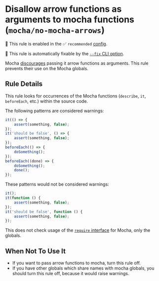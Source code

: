 # Disallow arrow functions as arguments to mocha functions (`mocha/no-mocha-arrows`)

💼 This rule is enabled in the ✅ `recommended` [config](https://github.com/lo1tuma/eslint-plugin-mocha#configs).

🔧 This rule is automatically fixable by the [`--fix` CLI option](https://eslint.org/docs/latest/user-guide/command-line-interface#--fix).

<!-- end auto-generated rule header -->

Mocha [discourages](http://mochajs.org/#arrow-functions) passing it arrow functions as arguments. This rule prevents their use on the Mocha globals.

## Rule Details

This rule looks for occurrences of the Mocha functions (`describe`, `it`, `beforeEach`, etc.) within the source code.

The following patterns are considered warnings:

```js
it(() => {
    assert(something, false);
});
it('should be false', () => {
    assert(something, false);
});
beforeEach(() => {
    doSomething();
});
beforeEach((done) => {
    doSomething();
    done();
});
```

These patterns would not be considered warnings:

```js
it();
it(function () {
    assert(something, false);
});
it('should be false', function () {
    assert(something, false);
});
```

This does not check usage of the [`require` interface](http://mochajs.org/#require) for Mocha, only the globals.

## When Not To Use It

- If you want to pass arrow functions to mocha, turn this rule off.
- If you have other globals which share names with mocha globals, you should turn this rule off, because it would raise warnings.
